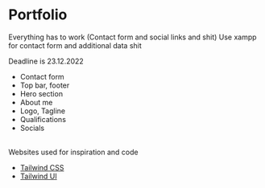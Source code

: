 # Portfolio
Everything has to work (Contact form and social links and shit)
Use xampp for contact form and additional data shit 

Deadline is 23.12.2022

- Contact form 
- Top bar, footer
- Hero section 
- About me 
- Logo, Tagline
- Qualifications
- Socials 

<br>
Websites used for inspiration and code 
<br>


- [Tailwind CSS ](https://tailwindcss.com/)
- [Tailwind UI ](https://tailwindui.com/)
